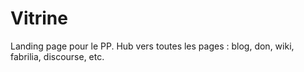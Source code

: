 # Vitrine
Landing page pour le PP. Hub vers toutes les pages : blog, don, wiki, fabrilia, discourse, etc.
